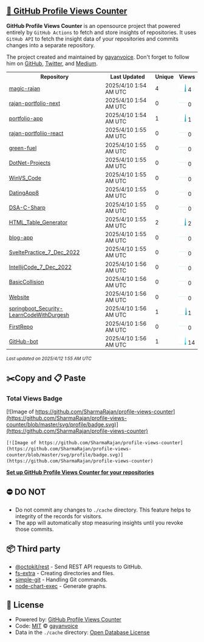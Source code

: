 ## [🚀 GitHub Profile Views Counter](https://github.com/gayanvoice/github-profile-views-counter)
**GitHub Profile Views Counter** is an opensource project that powered entirely by  `GitHub Actions` to fetch and store insights of repositories.
It uses `GitHub API` to fetch the insight data of your repositories and commits changes into a separate repository.

The project created and maintained by [gayanvoice](https://github.com/gayanvoice). Don't forget to follow him on [GitHub](https://github.com/gayanvoice), [Twitter](https://twitter.com/gayanvoice), and [Medium](https://gayanvoice.medium.com/).

<table>
	<tr>
		<th>
			Repository
		</th>
		<th>
			Last Updated
		</th>
		<th>
			Unique
		</th>
		<th>
			Views
		</th>
	</tr>
	<tr>
		<td>
			<a href="https://github.com/SharmaRajan/profile-views-counter/tree/master/readme/871952122/year.md">
				magic-rajan
			</a>
		</td>
		<td>
			2025/4/10 1:54 AM UTC
		</td>
		<td>
			4
		</td>
		<td>
			<img alt="Response time graph" src="https://github.com/SharmaRajan/profile-views-counter/raw/master/graph/871952122/small/year.png" height="20"> 4
		</td>
	</tr>
	<tr>
		<td>
			<a href="https://github.com/SharmaRajan/profile-views-counter/tree/master/readme/871822582/year.md">
				rajan-portfolio-next
			</a>
		</td>
		<td>
			2025/4/10 1:54 AM UTC
		</td>
		<td>
			0
		</td>
		<td>
			<img alt="Response time graph" src="https://github.com/SharmaRajan/profile-views-counter/raw/master/graph/871822582/small/year.png" height="20"> 0
		</td>
	</tr>
	<tr>
		<td>
			<a href="https://github.com/SharmaRajan/profile-views-counter/tree/master/readme/866813614/year.md">
				portfolio-app
			</a>
		</td>
		<td>
			2025/4/10 1:54 AM UTC
		</td>
		<td>
			1
		</td>
		<td>
			<img alt="Response time graph" src="https://github.com/SharmaRajan/profile-views-counter/raw/master/graph/866813614/small/year.png" height="20"> 1
		</td>
	</tr>
	<tr>
		<td>
			<a href="https://github.com/SharmaRajan/profile-views-counter/tree/master/readme/865097031/year.md">
				rajan-portfoliio-react
			</a>
		</td>
		<td>
			2025/4/10 1:55 AM UTC
		</td>
		<td>
			0
		</td>
		<td>
			<img alt="Response time graph" src="https://github.com/SharmaRajan/profile-views-counter/raw/master/graph/865097031/small/year.png" height="20"> 0
		</td>
	</tr>
	<tr>
		<td>
			<a href="https://github.com/SharmaRajan/profile-views-counter/tree/master/readme/778385283/year.md">
				green-fuel
			</a>
		</td>
		<td>
			2025/4/10 1:55 AM UTC
		</td>
		<td>
			0
		</td>
		<td>
			<img alt="Response time graph" src="https://github.com/SharmaRajan/profile-views-counter/raw/master/graph/778385283/small/year.png" height="20"> 0
		</td>
	</tr>
	<tr>
		<td>
			<a href="https://github.com/SharmaRajan/profile-views-counter/tree/master/readme/779474337/year.md">
				DotNet-Projects
			</a>
		</td>
		<td>
			2025/4/10 1:55 AM UTC
		</td>
		<td>
			0
		</td>
		<td>
			<img alt="Response time graph" src="https://github.com/SharmaRajan/profile-views-counter/raw/master/graph/779474337/small/year.png" height="20"> 0
		</td>
	</tr>
	<tr>
		<td>
			<a href="https://github.com/SharmaRajan/profile-views-counter/tree/master/readme/786263328/year.md">
				WinVS_Code
			</a>
		</td>
		<td>
			2025/4/10 1:55 AM UTC
		</td>
		<td>
			0
		</td>
		<td>
			<img alt="Response time graph" src="https://github.com/SharmaRajan/profile-views-counter/raw/master/graph/786263328/small/year.png" height="20"> 0
		</td>
	</tr>
	<tr>
		<td>
			<a href="https://github.com/SharmaRajan/profile-views-counter/tree/master/readme/780667058/year.md">
				DatingApp8
			</a>
		</td>
		<td>
			2025/4/10 1:55 AM UTC
		</td>
		<td>
			0
		</td>
		<td>
			<img alt="Response time graph" src="https://github.com/SharmaRajan/profile-views-counter/raw/master/graph/780667058/small/year.png" height="20"> 0
		</td>
	</tr>
	<tr>
		<td>
			<a href="https://github.com/SharmaRajan/profile-views-counter/tree/master/readme/779497045/year.md">
				DSA-C-Sharp
			</a>
		</td>
		<td>
			2025/4/10 1:55 AM UTC
		</td>
		<td>
			0
		</td>
		<td>
			<img alt="Response time graph" src="https://github.com/SharmaRajan/profile-views-counter/raw/master/graph/779497045/small/year.png" height="20"> 0
		</td>
	</tr>
	<tr>
		<td>
			<a href="https://github.com/SharmaRajan/profile-views-counter/tree/master/readme/778969643/year.md">
				HTML_Table_Generator
			</a>
		</td>
		<td>
			2025/4/10 1:55 AM UTC
		</td>
		<td>
			2
		</td>
		<td>
			<img alt="Response time graph" src="https://github.com/SharmaRajan/profile-views-counter/raw/master/graph/778969643/small/year.png" height="20"> 2
		</td>
	</tr>
	<tr>
		<td>
			<a href="https://github.com/SharmaRajan/profile-views-counter/tree/master/readme/778360962/year.md">
				blog-app
			</a>
		</td>
		<td>
			2025/4/10 1:55 AM UTC
		</td>
		<td>
			0
		</td>
		<td>
			<img alt="Response time graph" src="https://github.com/SharmaRajan/profile-views-counter/raw/master/graph/778360962/small/year.png" height="20"> 0
		</td>
	</tr>
	<tr>
		<td>
			<a href="https://github.com/SharmaRajan/profile-views-counter/tree/master/readme/575378569/year.md">
				SveltePractice_7_Dec_2022
			</a>
		</td>
		<td>
			2025/4/10 1:55 AM UTC
		</td>
		<td>
			0
		</td>
		<td>
			<img alt="Response time graph" src="https://github.com/SharmaRajan/profile-views-counter/raw/master/graph/575378569/small/year.png" height="20"> 0
		</td>
	</tr>
	<tr>
		<td>
			<a href="https://github.com/SharmaRajan/profile-views-counter/tree/master/readme/575362710/year.md">
				IntellijCode_7_Dec_2022
			</a>
		</td>
		<td>
			2025/4/10 1:56 AM UTC
		</td>
		<td>
			0
		</td>
		<td>
			<img alt="Response time graph" src="https://github.com/SharmaRajan/profile-views-counter/raw/master/graph/575362710/small/year.png" height="20"> 0
		</td>
	</tr>
	<tr>
		<td>
			<a href="https://github.com/SharmaRajan/profile-views-counter/tree/master/readme/574610783/year.md">
				BasicCollision
			</a>
		</td>
		<td>
			2025/4/10 1:56 AM UTC
		</td>
		<td>
			0
		</td>
		<td>
			<img alt="Response time graph" src="https://github.com/SharmaRajan/profile-views-counter/raw/master/graph/574610783/small/year.png" height="20"> 0
		</td>
	</tr>
	<tr>
		<td>
			<a href="https://github.com/SharmaRajan/profile-views-counter/tree/master/readme/415340637/year.md">
				Website
			</a>
		</td>
		<td>
			2025/4/10 1:56 AM UTC
		</td>
		<td>
			0
		</td>
		<td>
			<img alt="Response time graph" src="https://github.com/SharmaRajan/profile-views-counter/raw/master/graph/415340637/small/year.png" height="20"> 0
		</td>
	</tr>
	<tr>
		<td>
			<a href="https://github.com/SharmaRajan/profile-views-counter/tree/master/readme/443017465/year.md">
				springboot_Security-LearnCodeWithDurgesh
			</a>
		</td>
		<td>
			2025/4/10 1:56 AM UTC
		</td>
		<td>
			1
		</td>
		<td>
			<img alt="Response time graph" src="https://github.com/SharmaRajan/profile-views-counter/raw/master/graph/443017465/small/year.png" height="20"> 1
		</td>
	</tr>
	<tr>
		<td>
			<a href="https://github.com/SharmaRajan/profile-views-counter/tree/master/readme/343410109/year.md">
				FirstRepo
			</a>
		</td>
		<td>
			2025/4/10 1:56 AM UTC
		</td>
		<td>
			0
		</td>
		<td>
			<img alt="Response time graph" src="https://github.com/SharmaRajan/profile-views-counter/raw/master/graph/343410109/small/year.png" height="20"> 0
		</td>
	</tr>
	<tr>
		<td>
			<a href="https://github.com/SharmaRajan/profile-views-counter/tree/master/readme/936353910/year.md">
				GitHub-bot
			</a>
		</td>
		<td>
			2025/4/10 1:56 AM UTC
		</td>
		<td>
			1
		</td>
		<td>
			<img alt="Response time graph" src="https://github.com/SharmaRajan/profile-views-counter/raw/master/graph/936353910/small/year.png" height="20"> 14
		</td>
	</tr>
</table>

<small><i>Last updated on 2025/4/12 1:55 AM UTC</i></small>

## ✂️Copy and 📋 Paste
### Total Views Badge
[![Image of https://github.com/SharmaRajan/profile-views-counter](https://github.com/SharmaRajan/profile-views-counter/blob/master/svg/profile/badge.svg)](https://github.com/SharmaRajan/profile-views-counter)

```readme
[![Image of https://github.com/SharmaRajan/profile-views-counter](https://github.com/SharmaRajan/profile-views-counter/blob/master/svg/profile/badge.svg)](https://github.com/SharmaRajan/profile-views-counter)
```
[**Set up GitHub Profile Views Counter for your repositories**](https://github.com/gayanvoice/github-profile-views-counter)
## ⛔ DO NOT
- Do not commit any changes to `./cache` directory. This feature helps to integrity of the records for visitors.
- The app will automatically stop measuring insights until you revoke those commits.
## 📦 Third party

- [@octokit/rest](https://www.npmjs.com/package/@octokit/rest) - Send REST API requests to GitHub.
- [fs-extra](https://www.npmjs.com/package/fs-extra) - Creating directories and files.
- [simple-git](https://www.npmjs.com/package/simple-git) - Handling Git commands.
- [node-chart-exec](https://www.npmjs.com/package/node-chart-exec) - Generate graphs.
## 📄 License
- Powered by: [GitHub Profile Views Counter](https://github.com/gayanvoice/github-profile-views-counter)
- Code: [MIT](./LICENSE) © [gayanvoice](https://github.com/gayanvoice)
- Data in the `./cache` directory: [Open Database License](https://opendatacommons.org/licenses/odbl/1-0/)